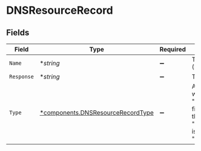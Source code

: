 # DNSResourceRecord


## Fields

| Field                                                                                                                                                                                                                                                      | Type                                                                                                                                                                                                                                                       | Required                                                                                                                                                                                                                                                   | Description                                                                                                                                                                                                                                                |
| ---------------------------------------------------------------------------------------------------------------------------------------------------------------------------------------------------------------------------------------------------------- | ---------------------------------------------------------------------------------------------------------------------------------------------------------------------------------------------------------------------------------------------------------- | ---------------------------------------------------------------------------------------------------------------------------------------------------------------------------------------------------------------------------------------------------------- | ---------------------------------------------------------------------------------------------------------------------------------------------------------------------------------------------------------------------------------------------------------- |
| `Name`                                                                                                                                                                                                                                                     | **string*                                                                                                                                                                                                                                                  | :heavy_minus_sign:                                                                                                                                                                                                                                         | The Fully Qualified Domain Name (FQDN) this RR is for.                                                                                                                                                                                                     |
| `Response`                                                                                                                                                                                                                                                 | **string*                                                                                                                                                                                                                                                  | :heavy_minus_sign:                                                                                                                                                                                                                                         | The RDATA field of the RR.                                                                                                                                                                                                                                 |
| `Type`                                                                                                                                                                                                                                                     | [*components.DNSResourceRecordType](../../models/components/dnsresourcerecordtype.md)                                                                                                                                                                      | :heavy_minus_sign:                                                                                                                                                                                                                                         | An enumerated field indicating what type of data is in the "services.dns.additionals.response" field. For example, "A" signifies that the value in "services.dns.additionals.response" is an IPv4 address for the FQDN in "services.dns.additionals.name". |